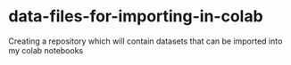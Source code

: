 # data-files-for-importing-in-colab
Creating a repository which will contain datasets that can be imported into my colab notebooks
